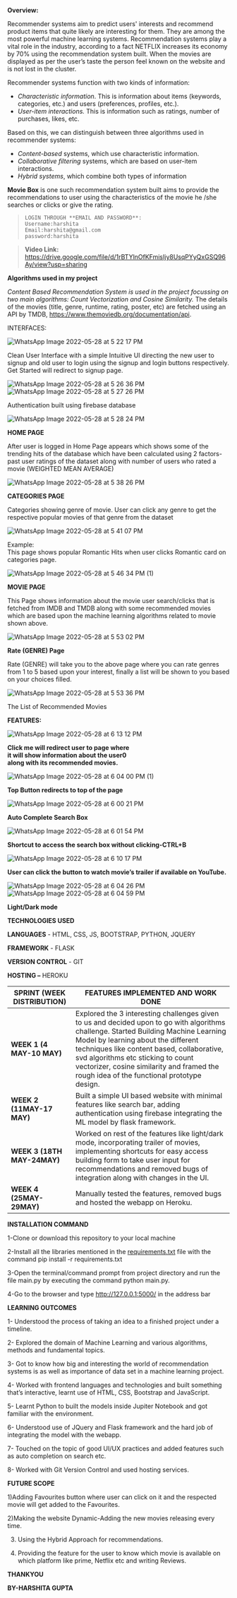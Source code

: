

**Overview:**

Recommender systems aim to predict users' interests and recommend product items that quite likely are interesting for them. They are among the most powerful machine learning systems. Recommendation systems play a vital role in the industry, according to a fact NETFLIX increases its economy by 70% using the recommendation system built. When the movies are displayed as per the user’s taste the person feel known on the website and is not lost in the cluster.

Recommender systems function with two kinds of information:

-   *Characteristic information*. This is information about items (keywords, categories, etc.) and users (preferences, profiles, etc.).
-   *User-item interactions.* This is information such as ratings, number of purchases, likes, etc.

Based on this, we can distinguish between three algorithms used in recommender systems:

-   *Content-based* systems, which use characteristic information.
-   *Collaborative filtering* systems, which are based on user-item interactions.
-   *Hybrid systems*, which combine both types of information

**Movie Box** is one such recommendation system built aims to provide the recommendations to user using the characteristics of the movie he /she searches or clicks or give the rating.


> ```
> LOGIN THROUGH **EMAIL AND PASSWORD**:
> Username:harshita
> Email:harshita@gmail.com
> password:harshita
> ```

> **Video Link:** https://drive.google.com/file/d/1rBTYlnOfKFmisIjy8UsqPYyQxGSQ96Ay/view?usp=sharing

**Algorithms used in my project**

*Content Based Recommendation System is used in the project focussing on two main algorithms: Count Vectorization and Cosine Similarity.* The details of the movies (title, genre, runtime, rating, poster, etc) are fetched using an API by TMDB, <https://www.themoviedb.org/documentation/api>.


INTERFACES:

![WhatsApp Image 2022-05-28 at 5 22 17 PM](https://user-images.githubusercontent.com/98079342/170842246-5937a908-702c-476e-ab2b-9bb13bb14a4b.jpeg)

Clean User Interface with a simple Intuitive UI directing the new user to signup and old user to login using the signup and login buttons respectively. Get Started will redirect to signup page.

![WhatsApp Image 2022-05-28 at 5 26 36 PM](https://user-images.githubusercontent.com/98079342/170842386-e0bc8394-41ab-41d1-91ee-ef6a9657ab03.jpeg)
![WhatsApp Image 2022-05-28 at 5 27 26 PM](https://user-images.githubusercontent.com/98079342/170842392-704e9d7e-ca96-40e9-9b9e-05e8d22bbb7f.jpeg)

Authentication built using firebase database

![WhatsApp Image 2022-05-28 at 5 28 24 PM](https://user-images.githubusercontent.com/98079342/170842407-2032916b-4c67-40bb-ae7e-3f18b5e06662.jpeg)

**HOME PAGE**

After user is logged in Home Page appears which shows some of the trending hits of the database which have been calculated using 2 factors- past user ratings of the dataset along with number of users who rated a movie (WEIGHTED MEAN AVERAGE)

![WhatsApp Image 2022-05-28 at 5 38 26 PM](https://user-images.githubusercontent.com/98079342/170843308-a7028deb-bb8d-4700-9488-e298c6c0cf4f.jpeg)

**CATEGORIES PAGE**

Categories showing genre of movie. User can click any genre to get the respective popular movies of that genre from the dataset

![WhatsApp Image 2022-05-28 at 5 41 07 PM](https://user-images.githubusercontent.com/98079342/170843309-0611f8c3-2fd0-4630-9919-94d7914e1e1c.jpeg)

Example:   
This page shows popular Romantic Hits when user clicks Romantic card on categories page.

![WhatsApp Image 2022-05-28 at 5 46 34 PM (1)](https://user-images.githubusercontent.com/98079342/170843314-791a5d1b-7c6c-423e-86e4-162d67db0eba.jpeg)

**MOVIE PAGE**

This Page shows information about the movie user search/clicks that is fetched from IMDB and TMDB along with some recommended movies which are based upon the machine learning algorithms related to movie shown above.

 ![WhatsApp Image 2022-05-28 at 5 53 02 PM](https://user-images.githubusercontent.com/98079342/170843687-2e58f975-5529-4486-9308-a7bf2e4d7432.jpeg)
 
 **Rate (GENRE) Page**

Rate (GENRE) will take you to the above page where you can rate genres from 1 to 5 based upon your interest, finally a list will be shown to you based on your choices filled.

![WhatsApp Image 2022-05-28 at 5 53 36 PM](https://user-images.githubusercontent.com/98079342/170843694-c7d2017c-6a91-4592-82c3-e778731793dd.jpeg)

The List of Recommended Movies

**FEATURES:**

![WhatsApp Image 2022-05-28 at 6 13 12 PM](https://user-images.githubusercontent.com/98079342/170843708-b1b71ff0-8f95-4181-a617-a1b78d37d920.jpeg)

**Click me will redirect user to page where   
it will show information about the user0  
 along with its recommended movies.**

![WhatsApp Image 2022-05-28 at 6 04 00 PM (1)](https://user-images.githubusercontent.com/98079342/170843767-149121e6-9922-42e1-ac0c-9b239a73313f.jpeg)

**Top Button redirects to top of the page**


![WhatsApp Image 2022-05-28 at 6 00 21 PM](https://user-images.githubusercontent.com/98079342/170843772-634a765c-2a07-4959-87ee-6a96c529786f.jpeg)

**Auto Complete Search Box**

![WhatsApp Image 2022-05-28 at 6 01 54 PM](https://user-images.githubusercontent.com/98079342/170843777-7604bc0e-7c7f-4e13-aab7-7b5b23dea7cc.jpeg)

**Shortcut to access the search box without clicking-CTRL+B**

![WhatsApp Image 2022-05-28 at 6 10 17 PM](https://user-images.githubusercontent.com/98079342/170843782-fa7ee572-82e7-4253-8b8d-42739c9dd7b7.jpeg)


**User can click the button to watch movie’s trailer if available on YouTube.**

![WhatsApp Image 2022-05-28 at 6 04 26 PM](https://user-images.githubusercontent.com/98079342/170843786-7100219f-5f42-46a5-b70c-36267f1c42ab.jpeg)
![WhatsApp Image 2022-05-28 at 6 04 59 PM](https://user-images.githubusercontent.com/98079342/170843789-7f9da027-cefb-4316-8fc3-157fd4b5ec64.jpeg)


**Light/Dark mode**

**TECHNOLOGIES USED**

**LANGUAGES** - HTML, CSS, JS, BOOTSTRAP, PYTHON, JQUERY

**FRAMEWORK** - FLASK

**VERSION CONTROL** - GIT

**HOSTING –** HEROKU

| **SPRINT (WEEK DISTRIBUTION)** | **FEATURES IMPLEMENTED AND WORK DONE**                                                                                                                                                                                                                                                                                                                     |
|--------------------------------|------------------------------------------------------------------------------------------------------------------------------------------------------------------------------------------------------------------------------------------------------------------------------------------------------------------------------------------------------------|
| **WEEK 1 (4 MAY-10 MAY)**      | Explored the 3 interesting challenges given to us and decided upon to go with algorithms challenge. Started Building Machine Learning Model by learning about the different techniques like content based, collaborative, svd algorithms etc sticking to count vectorizer, cosine similarity and framed the rough idea of the functional prototype design. |
| **WEEK 2 (11MAY-17 MAY)**      | Built a simple UI based website with minimal features like search bar, adding authentication using firebase integrating the ML model by flask framework.                                                                                                                                                                                                   |
| **WEEK 3 (18TH MAY-24MAY)**    | Worked on rest of the features like light/dark mode, incorporating trailer of movies, implementing shortcuts for easy access building form to take user input for recommendations and removed bugs of integration along with changes in the UI.                                                                                                            |
| **WEEK 4 (25MAY-29MAY)**       | Manually tested the features, removed bugs and hosted the webapp on Heroku.                                                                                                                                                                                                                                                                                |

**INSTALLATION COMMAND**

1-Clone or download this repository to your local machine

2-Install all the libraries mentioned in the [requirements.txt](https://github.com/kishan0725/Movie-Recommendation-System-with-Sentiment-Analysis/blob/master/requirements.txt) file with the command pip install -r requirements.txt

3-Open the terminal/command prompt from project directory and run the file main.py by executing the command python main.py.

4-Go to the browser and type http://127.0.0.1:5000/ in the address bar

**LEARNING OUTCOMES**

1- Understood the process of taking an idea to a finished project under a timeline.

2- Explored the domain of Machine Learning and various algorithms, methods and fundamental topics.

3- Got to know how big and interesting the world of recommendation systems is as well as importance of data set in a machine learning project.

4- Worked with frontend languages and technologies and built something that’s interactive, learnt use of HTML, CSS, Bootstrap and JavaScript.

5- Learnt Python to built the models inside Jupiter Notebook and got familiar with the environment.

6- Understood use of JQuery and Flask framework and the hard job of integrating the model with the webapp.

7- Touched on the topic of good UI/UX practices and added features such as auto completion on search etc.

8- Worked with Git Version Control and used hosting services.

**FUTURE SCOPE**

1)Adding Favourites button where user can click on it and the respected movie will get added to the Favourites.

2)Making the website Dynamic-Adding the new movies releasing every time.

3) Using the Hybrid Approach for recommendations.

4) Providing the feature for the user to know which movie is available on which platform like prime, Netflix etc and writing Reviews.

**THANKYOU**

**BY-HARSHITA GUPTA**

